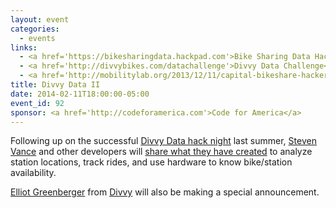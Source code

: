 ```yaml
---
layout: event
categories: 
  - events
links:
  - <a href='https://bikesharingdata.hackpad.com'>Bike Sharing Data Hackpad (official resource)</a>
  - <a href='http://divvybikes.com/datachallenge'>Divvy Data Challenge</a>
  - <a href='http://mobilitylab.org/2013/12/11/capital-bikeshare-hackers-pedal-their-wares-at-mobility-lab/'>Capital Bikeshare Hackers Pedal Their Wares at Mobility Lab</a>
title: Divvy Data II
date: 2014-02-11T18:00:00-05:00
event_id: 92
sponsor: <a href='http://codeforamerica.com'>Code for America</a>
---
```


<p>Following up on the successful <a href='http://chi.streetsblog.org/2013/07/03/divvy-data-for-the-first-weekend/'>Divvy Data hack night</a> last summer, <a href='https://twitter.com/stevevance'>Steven Vance</a> and other developers will <a href='http://mobilitylab.org/2013/12/11/capital-bikeshare-hackers-pedal-their-wares-at-mobility-lab/'>share what they have created</a> to analyze station locations, track rides, and use hardware to know bike/station availability.</p><p><a href='https://twitter.com/elliotg'>Elliot Greenberger</a> from <a href='http://divvybikes.com/'>Divvy</a> will also be making a special announcement.</p>
